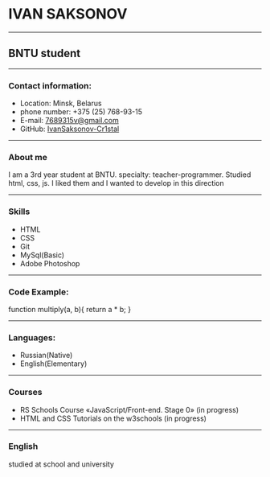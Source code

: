 # IVAN SAKSONOV

***

## BNTU student

***

### Contact information:
- Location: Minsk, Belarus
- phone number: +375 (25) 768-93-15
- E-mail: 7689315v@gmail.com
- GitHub: [IvanSaksonov-Cr1stal](https://github.com/IvanSaksonov-Cr1stal)

****

 ### About me
 I am a 3rd year student at BNTU.  specialty: teacher-programmer.  Studied html, css, js.  I liked them and I wanted to develop in this direction
 ****
 ### Skills
 - HTML
 - CSS
 - Git
 - MySql(Basic)
 - Adobe Photoshop

 ***
  ### Code Example:
 function multiply(a, b){
  return a * b;
  }

 ***
 ### Languages:
 - Russian(Native)
 - English(Elementary)

  ***
 ### Courses
  - RS Schools Course «JavaScript/Front-end. Stage 0» (in progress)
  - HTML and CSS Tutorials on the w3schools (in progress)

  ***
 ### English
  studied at school and university
